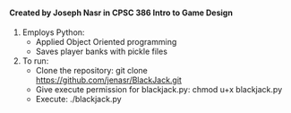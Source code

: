 #### Created by Joseph Nasr in CPSC 386 Intro to Game Design

1. Employs Python:
   * Applied Object Oriented programming
   * Saves player banks with pickle files
2. To run:
   * Clone the repository: git clone https://github.com/jenasr/BlackJack.git
   * Give execute permission for blackjack.py: chmod u+x blackjack.py
   * Execute: ./blackjack.py
